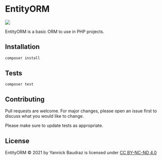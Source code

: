 # EntityORM

![](https://img.shields.io/packagist/v/ycliff/entity-orm?style=for-the-badge)

EntityORM is a basic ORM to use in PHP projects.

## Installation

```bash
composer install
```

## Tests

```shell
composer test
```

## Contributing

Pull requests are welcome. For major changes, please open an issue first to discuss what you would like to change.

Please make sure to update tests as appropriate.

## License

EntityORM © 2021 by Yannick Baudraz is licensed
under [CC BY-NC-ND 4.0](http://creativecommons.org/licenses/by-nc-nd/4.0/?ref=chooser-v1)
